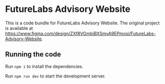 
  # FutureLabs Advisory Website

  This is a code bundle for FutureLabs Advisory Website. The original project is available at https://www.figma.com/design/ZXf8VGmbiBXSmvA9EPmosi/FutureLabs-Advisory-Website.

  ## Running the code

  Run `npm i` to install the dependencies.

  Run `npm run dev` to start the development server.
  